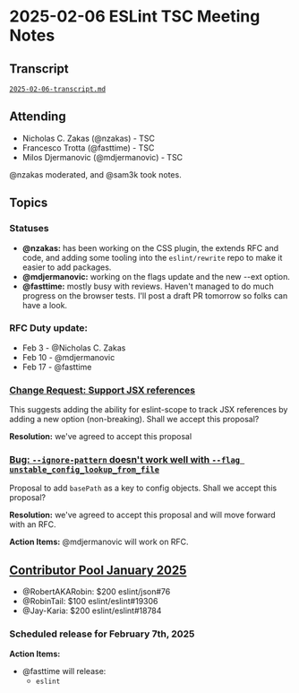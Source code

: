 # 2025-02-06 ESLint TSC Meeting Notes

## Transcript

[`2025-02-06-transcript.md`](2025-02-06-transcript.md)

## Attending

- Nicholas C. Zakas (@nzakas) - TSC
- Francesco Trotta (@fasttime) - TSC
- Milos Djermanovic (@mdjermanovic) - TSC

@nzakas moderated, and @sam3k took notes.

## Topics

### Statuses

* **@nzakas:** has been working on the CSS plugin, the extends RFC and code, and adding some tooling into the `eslint/rewrite` repo to make it easier to add packages.
* **@mdjermanovic:** working on the flags update and the new --ext option.
* **@fasttime:** mostly busy with reviews. Haven't managed to do much progress on the browser tests. I'll post a draft PR tomorrow so folks can have a look.


### RFC Duty update:
* Feb 3 - @Nicholas C. Zakas 
* Feb 10 - @mdjermanovic 
* Feb 17 - @fasttime


### [Change Request: Support JSX references](https://github.com/eslint/js/issues/645)

This suggests adding the ability for eslint-scope to track JSX references by adding a new option (non-breaking). Shall we accept this proposal?

**Resolution:** we've agreed to accept this proposal

### [Bug: `--ignore-pattern` doesn't work well with `--flag unstable_config_lookup_from_file`](https://github.com/eslint/eslint/issues/18948)

Proposal to add `basePath` as a key to config objects. Shall we accept this proposal?

**Resolution:** we've agreed to accept this proposal and will move forward with an RFC.

**Action Items:** @mdjermanovic will work on RFC.

## [Contributor Pool January 2025](https://github.com/issues?q=org%3Aeslint+label%3A%22contributor+pool%22+merged%3A2025-01-01..2025-01-31)

- @RobertAKARobin: $200 eslint/json#76
- @RobinTail: $100 eslint/eslint#19306
- @Jay-Karia: $200 eslint/eslint#18784

### Scheduled release for February 7th, 2025

**Action Items:**

- @fasttime will release:
  - `eslint`